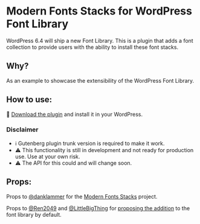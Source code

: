 # Modern Fonts Stacks for WordPress Font Library
WordPress 6.4 will ship a new Font Library.
This is a plugin that adds a font collection to provide users with the ability to install these font stacks.

## Why?
As an example to showcase the extensibility of the WordPress Font Library.

## How to use:
📁 [Download the plugin](https://github.com/matiasbenedetto/modern-fonts-stacks-for-wp-font-library/releases/download/0.0.1/modern-fonts-stacks-for-wp-font-library.zip) and install it in your WordPress.

### Disclaimer
- ℹ️ Gutenberg plugin trunk version is required to make it work.
- ⚠️ This functionality is still in development and not ready for production use. Use at your own risk.
- ⚠️ The API for this could and will change soon.

## Props:
Props to [@danklammer](https://github.com/danklammer) for the [Modern Fonts Stacks](https://modernfontstacks.com/) project.

Props to [@Ren2049](https://github.com/Ren2049) and [@LittleBigThing](https://github.com/LittleBigThing) for [proposing the addition](https://github.com/WordPress/gutenberg/issues/54186) to the font library by default.
